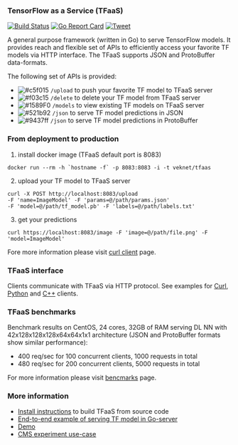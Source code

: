 ### TensorFlow as a Service (TFaaS)

[![Build Status](https://travis-ci.org/vkuznet/TFaaS.svg?branch=master)](https://travis-ci.org/vkuznet/TFaaS)
[![Go Report Card](https://goreportcard.com/badge/github.com/vkuznet/TFaaS)](https://goreportcard.com/report/github.com/vkuznet/TFaaS)
[![Tweet](https://img.shields.io/twitter/url/http/shields.io.svg?style=social)](https://twitter.com/intent/tweet?text=TensorFlow%20as%20a%20service%20&url=https://github.com/vkuznet/TFaaS&hashtags=tensorflow,go,python)

A general purpose framework (written in Go) to serve TensorFlow models.
It provides reach and flexible set of APIs to efficiently access your
favorite TF models via HTTP interface. The TFaaS supports JSON and ProtoBuffer
data-formats.

The following set of APIs is provided:
- ![#c5f015](https://placehold.it/15/c5f015/000000?text=+) `/upload` to push your favorite TF model to TFaaS server
- ![#f03c15](https://placehold.it/15/f03c15/000000?text=+) `/delete` to delete your TF model from TFaaS server
- ![#1589F0](https://placehold.it/15/1589F0/000000?text=+) `/models` to view existing TF models on TFaaS server
- ![#521b92](https://placehold.it/15/521b92/000000?text=+) `/json` to serve TF model predictions in JSON
- ![#9437ff](https://placehold.it/15/9437ff/000000?text=+) `/json` to serve TF model predictions in ProtoBuffer

### From deployment to production
1. install docker image (TFaaS default port is 8083)
```
docker run --rm -h `hostname -f` -p 8083:8083 -i -t veknet/tfaas
```

2. upload your TF model to TFaaS server
```
curl -X POST http://localhost:8083/upload
-F 'name=ImageModel' -F 'params=@/path/params.json'
-F 'model=@/path/tf_model.pb' -F 'labels=@/path/labels.txt'
```

3. get your predictions
```
curl https://localhost:8083/image -F 'image=@/path/file.png' -F 'model=ImageModel'
```

Fore more information please visit [curl client](https://github.com/vkuznet/TFaaS/blob/master/doc/curl_client.md) page.

### TFaaS interface
Clients communicate with TFaaS via HTTP protocol. See examples for
[Curl](https://github.com/vkuznet/TFaaS/blob/master/doc/curl_client.md),
[Python](https://github.com/vkuznet/TFaaS/blob/master/doc/python_client.md)
and
[C++](https://github.com/vkuznet/TFaaS/blob/master/doc/cpp_client.md)
clients.

### TFaaS benchmarks
Benchmark results on CentOS, 24 cores, 32GB of RAM serving DL NN with
42x128x128x128x64x64x1x1 architecture (JSON and ProtoBuffer formats show similar performance):
- 400 req/sec for 100 concurrent clients, 1000 requests in total
- 480 req/sec for 200 concurrent clients, 5000 requests in total

For more information please visit
[bencmarks](https://github.com/vkuznet/TFaaS/blob/master/doc/Benchmarks.md)
page.

### More information
- [Install instructions](https://github.com/vkuznet/TFaaS/blob/master/doc/INSTALL.md) to build TFaaS from source code
- [End-to-end example of serving TF model in Go-server](https://github.com/vkuznet/TFaaS/blob/master/doc/workflow.md)
- [Demo](https://github.com/vkuznet/TFaaS/blob/master/doc/DEMO.md)
- [CMS experiment use-case](https://github.com/vkuznet/TFaaS/blob/master/doc/CMS.md)
